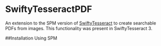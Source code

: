 # SwiftyTesseractPDF

An extension to the SPM version of [SwiftyTesseract](https://github.com/SwiftyTesseract/SwiftyTesseract) to create searchable PDFs from images. This functionality was present in SwiftyTesseract 3.

##Installation
Using SPM 
```
```
